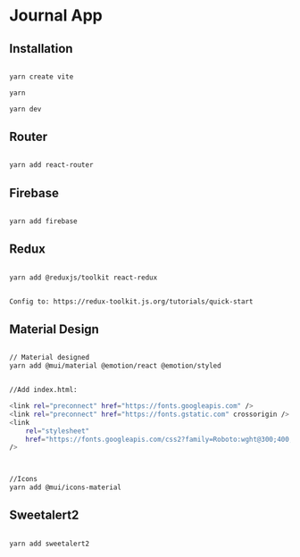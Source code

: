 # Journal App


## Installation

```sh

yarn create vite

yarn 

yarn dev

```



## Router

```sh

yarn add react-router

```


## Firebase

```sh

yarn add firebase

```






## Redux

```sh

yarn add @reduxjs/toolkit react-redux


Config to: https://redux-toolkit.js.org/tutorials/quick-start


```




## Material Design

```sh

// Material designed
yarn add @mui/material @emotion/react @emotion/styled


//Add index.html:

<link rel="preconnect" href="https://fonts.googleapis.com" />
<link rel="preconnect" href="https://fonts.gstatic.com" crossorigin />
<link
    rel="stylesheet"
    href="https://fonts.googleapis.com/css2?family=Roboto:wght@300;400;500;700&display=swap"
/>



//Icons
yarn add @mui/icons-material

```



## Sweetalert2

```sh

yarn add sweetalert2

```